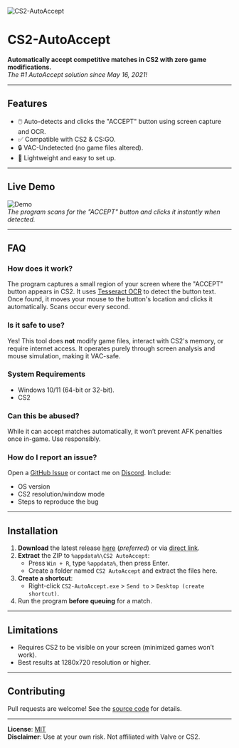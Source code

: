 ![CS2-AutoAccept](https://socialify.git.ci/tsgsOFFICIAL/CS2-AutoAccept/image?description=1&font=Source%20Code%20Pro&forks=1&issues=1&language=1&name=1&owner=1&pattern=Transparent&pulls=1&stargazers=1&theme=Dark)

# CS2-AutoAccept  
**Automatically accept competitive matches in CS2 with zero game modifications.**  
*The #1 AutoAccept solution since May 16, 2021!*

---

## Features  
- 🖱️ Auto-detects and clicks the "ACCEPT" button using screen capture and OCR.  
- ✅ Compatible with CS2 & CS:GO.  
- 🔒 VAC-Undetected (no game files altered).  
- 🚀 Lightweight and easy to set up.  

---

## Live Demo  
![Demo](https://github.com/tsgsOFFICIAL/CS2-AutoAccept/blob/main/VID_20230907215625.gif)  
*The program scans for the "ACCEPT" button and clicks it instantly when detected.*

---

## FAQ  

### **How does it work?**  
The program captures a small region of your screen where the "ACCEPT" button appears in CS2. It uses [Tesseract OCR](https://github.com/tesseract-ocr/tesseract) to detect the button text. Once found, it moves your mouse to the button's location and clicks it automatically. Scans occur every second.

### **Is it safe to use?**  
Yes! This tool does **not** modify game files, interact with CS2's memory, or require internet access. It operates purely through screen analysis and mouse simulation, making it VAC-safe.

### **System Requirements**  
- Windows 10/11 (64-bit or 32-bit).  
- CS2

### **Can this be abused?**  
While it can accept matches automatically, it won’t prevent AFK penalties once in-game. Use responsibly.

### **How do I report an issue?**  
Open a [GitHub Issue](https://github.com/tsgsOFFICIAL/CS2-AutoAccept/issues) or contact me on [Discord](https://discord.gg/Cddu5aJ). Include:  
- OS version  
- CS2 resolution/window mode  
- Steps to reproduce the bug  

---

## Installation  
1. **Download** the latest release [here](https://github.com/tsgsOFFICIAL/CS2-AutoAccept/releases/latest) (*preferred*) or via [direct link](https://download-directory.github.io/?url=https://github.com/tsgsOFFICIAL/CS2-AutoAccept/tree/main/CS2-AutoAccept/bin/Release/net6.0-windows10.0.17763.0/publish/win-x86).  
2. **Extract** the ZIP to `%appdata%\CS2 AutoAccept`:  
   - Press `Win + R`, type `%appdata%`, then press Enter.  
   - Create a folder named `CS2 AutoAccept` and extract the files here.  
3. **Create a shortcut**:  
   - Right-click `CS2-AutoAccept.exe` > `Send to` > `Desktop (create shortcut)`.  
4. Run the program **before queuing** for a match.  

---

## Limitations  
- Requires CS2 to be visible on your screen (minimized games won’t work).  
- Best results at 1280x720 resolution or higher.  

---

## Contributing  
Pull requests are welcome! See the [source code](https://github.com/tsgsOFFICIAL/CS2-AutoAccept) for details.  

---

**License**: [MIT](https://choosealicense.com/licenses/mit/)  
**Disclaimer**: Use at your own risk. Not affiliated with Valve or CS2.  
